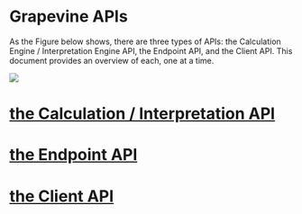Grapevine APIs
=====

As the Figure below shows, there are three types of APIs: the Calculation Engine / Interpretation Engine API, the Endpoint API, and the Client API. This document provides an overview of each, one at a time.

![](https://i.nostr.build/qAWJU24TUbHYdrPS.png)

# [the Calculation / Interpretation API](./calculationInterpretationAPI.md)

# [the Endpoint API](./endpointAPI.md)

# [the Client API](./clientAPI.md)

